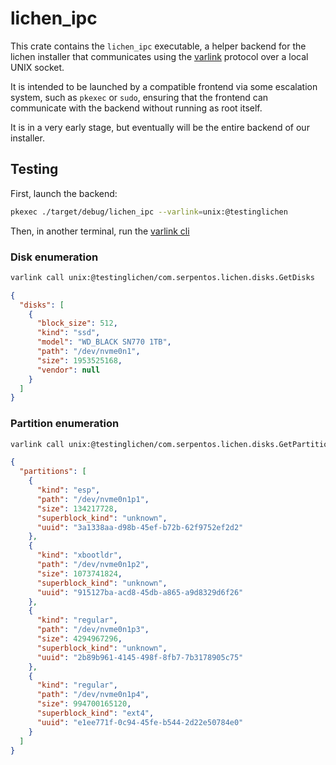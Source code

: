 # lichen_ipc

This crate contains the `lichen_ipc` executable, a helper backend for the lichen
installer that communicates using the [varlink](https://varlink.org) protocol over
a local UNIX socket.

It is intended to be launched by a compatible frontend via some escalation system, such
as `pkexec` or `sudo`, ensuring that the frontend can communicate with the backend without
running as root itself.

It is in a very early stage, but eventually will be the entire backend of our installer.

## Testing

First, launch the backend:

```sh
pkexec ./target/debug/lichen_ipc --varlink=unix:@testinglichen
```

Then, in another terminal, run the [varlink cli](https://crates.io/crates/varlink-cli)

### Disk enumeration

```sh
varlink call unix:@testinglichen/com.serpentos.lichen.disks.GetDisks
```
```json
{
  "disks": [
    {
      "block_size": 512,
      "kind": "ssd",
      "model": "WD_BLACK SN770 1TB",
      "path": "/dev/nvme0n1",
      "size": 1953525168,
      "vendor": null
    }
  ]
}
```

### Partition enumeration

```sh
varlink call unix:@testinglichen/com.serpentos.lichen.disks.GetPartitions '{"disk": "/dev/sda"}'
```

```json
{
  "partitions": [
    {
      "kind": "esp",
      "path": "/dev/nvme0n1p1",
      "size": 134217728,
      "superblock_kind": "unknown",
      "uuid": "3a1338aa-d98b-45ef-b72b-62f9752ef2d2"
    },
    {
      "kind": "xbootldr",
      "path": "/dev/nvme0n1p2",
      "size": 1073741824,
      "superblock_kind": "unknown",
      "uuid": "915127ba-acd8-45db-a865-a9d8329d6f26"
    },
    {
      "kind": "regular",
      "path": "/dev/nvme0n1p3",
      "size": 4294967296,
      "superblock_kind": "unknown",
      "uuid": "2b89b961-4145-498f-8fb7-7b3178905c75"
    },
    {
      "kind": "regular",
      "path": "/dev/nvme0n1p4",
      "size": 994700165120,
      "superblock_kind": "ext4",
      "uuid": "e1ee771f-0c94-45fe-b544-2d22e50784e0"
    }
  ]
}
```
